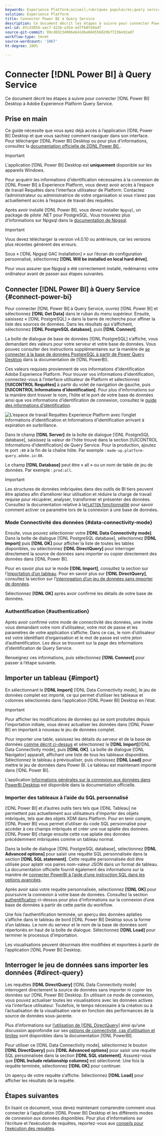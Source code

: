 ```yaml
---
keywords: Experience Platform;accueil;rubriques populaires;query service;Query Service;Power BI;power bi;se connecter à query service;
solution: Experience Platform
title: Connecter Power BI à Query Service
description: Ce document décrit les étapes à suivre pour connecter Power BI à Adobe Experience Platform Query Service.
exl-id: 8fcd3056-aac7-4226-a354-ed7fb8fe9ad7
source-git-commit: 99cd69234006e6424be604556829b77236e92ad7
workflow-type: tm+mt
source-wordcount: '1067'
ht-degree: 100%

---
```


# Connecter [!DNL Power BI] à Query Service

Ce document décrit les étapes à suivre pour connecter [!DNL Power BI] Desktop à Adobe Experience Platform Query Service.

## Prise en main

Ce guide nécessite que vous ayez déjà accès à l’application [!DNL Power BI] Desktop et que vous sachiez comment naviguer dans son interface. Pour télécharger [!DNL Power BI] Desktop ou pour plus d’informations, consultez la [documentation officielle de  [!DNL Power BI] ](https://docs.microsoft.com/fr-FR/power-bi/).

>[!IMPORTANT]
>
> L’application [!DNL Power BI] Desktop est **uniquement** disponible sur les appareils Windows.

Pour acquérir les informations d’identification nécessaires à la connexion de [!DNL Power BI] à Experience Platform, vous devez avoir accès à l’espace de travail Requêtes dans l’interface utilisateur de Platform. Contactez l’administrateur ou administratrice de votre organisation si vous n’avez pas actuellement accès à l’espace de travail des requêtes.

Après avoir installé [!DNL Power BI], vous devez installer `Npgsql`, un package de pilote .NET pour PostgreSQL. Vous trouverez plus d’informations sur Npgsql dans la [documentation de Npgsql](https://www.npgsql.org/doc/index.html).

>[!IMPORTANT]
>
>Vous devez télécharger la version v4.0.10 ou antérieure, car les versions plus récentes génèrent des erreurs.

Sous « [!DNL Npgsql GAC Installation] » sur l’écran de configuration personnalisé, sélectionnez **[!DNL Will be installed on local hard drive]**.

Pour vous assurer que Npgsql a été correctement installé, redémarrez votre ordinateur avant de passer aux étapes suivantes.

## Connecter [!DNL Power BI] à Query Service {#connect-power-bi}

Pour connecter [!DNL Power BI] à Query Service, ouvrez [!DNL Power BI] et sélectionnez **[!DNL Get Data]** dans le ruban du menu supérieur. Ensuite, saisissez « [!DNL PostgreSQL] » dans la barre de recherche pour affiner la liste des sources de données. Dans les résultats qui s’affichent, sélectionnez **[!DNL PostgreSQL database]**, puis **[!DNL Connect]**.

La boîte de dialogue de base de données [!DNL PostgreSQL] s’affiche, vous demandant des valeurs pour votre serveur et votre base de données. Vous pouvez consulter des instructions supplémentaires sur la manière de [se connecter à la base de données PostgreSQL à partir de Power Query Desktop](https://learn.microsoft.com/fr-fr/power-query/connectors/postgresql#connect-to-a-postgresql-database-from-power-query-desktop) dans la documentation de [!DNL PowerBI].

Ces valeurs requises proviennent de vos informations d’identification Adobe Experience Platform. Pour trouver vos informations d’identification, connectez-vous à l’interface utilisateur de Platform et sélectionnez **[!UICONTROL Requêtes]** à partir du volet de navigation de gauche, puis **[!UICONTROL Informations d’identification]**. Pour plus d’informations sur la manière dont trouver le nom, l’hôte et le port de votre base de données ainsi que vos informations d’identification de connexion, consultez le [guide des informations d’identification](../ui/credentials.md).

![L’espace de travail Requêtes Experience Platform avec l’onglet Informations d’identification et Informations d’identification arrivant à expiration en surbrillance.](../images/clients/power-bi/query-service-credentials-page.png)

Dans le champ **[!DNL Server]** de la boîte de dialogue [!DNL PostgreSQL database], saisissez la valeur de l’hôte trouvé dans la section [!UICONTROL Informations d’identification] de Query Service. Pour la production, ajoutez le port `:80` à la fin de la chaîne hôte. Par exemple : `made-up.platform-query.adobe.io:80`.

Le champ **[!DNL Database]** peut être « all » ou un nom de table de jeu de données. Par exemple : `prod:all`.

>[!IMPORTANT]
>
>Les structures de données imbriquées dans des outils de BI tiers peuvent être aplaties afin d’améliorer leur utilisation et réduire la charge de travail requise pour récupérer, analyser, transformer et présenter des données. Consultez la documentation relative à la[`FLATTEN` fonctionnalité](../key-concepts/flatten-nested-data.md) pour savoir comment activer ce paramètre lors de la connexion à une base de données.

### Mode Connectivité des données {#data-connectivity-mode}

Ensuite, vous pouvez sélectionner votre **[!DNL Data Connectivity mode]**. Dans la boîte de dialogue [!DNL PostgreSQL database], sélectionnez **[!DNL Import]** puis **[!DNL OK]** pour afficher la liste de toutes les tables disponibles, ou sélectionnez **[!DNL DirectQuery]** pour interroger directement la source de données sans importer ou copier directement des données dans [!DNL Power BI].

Pour en savoir plus sur le mode **[!DNL Import]**, consultez la section sur l’[importation d’un tableau](#import). Pour en savoir plus sur **[!DNL DirectQuery]**, consultez la section sur l’[interrogation d’un jeu de données sans importer de données](#direct-query).

Sélectionnez **[!DNL OK]** après avoir confirmé les détails de votre base de données.

### Authentification {#authentication}

Après avoir confirmé votre mode de connectivité des données, une invite vous demandant votre nom d’utilisateur, votre mot de passe et les paramètres de votre application s’affiche. Dans ce cas, le nom d’utilisateur est votre identifiant d’organisation et le mot de passe est votre jeton d’authentification. Les deux se trouvent sur la page des informations d’identification de Query Service.

Renseignez ces informations, puis sélectionnez **[!DNL Connect]** pour passer à l’étape suivante.

## Importer un tableau {#import}

En sélectionnant le **[!DNL Import]** [!DNL Data Connectivity mode], le jeu de données complet est importé, ce qui permet d’utiliser les tableaux et colonnes sélectionnés dans l’application [!DNL Power BI] Desktop en l’état.

>[!IMPORTANT]
>
>Pour afficher les modifications de données qui se sont produites depuis l’importation initiale, vous devez actualiser les données dans [!DNL Power BI] en important à nouveau le jeu de données complet.

Pour importer une table, saisissez les détails du serveur et de la base de données [comme décrit ci-dessus](#connect-power-bi) et sélectionnez le **[!DNL Import]**[!DNL Data Connectivity mode], puis **[!DNL OK]**. La boîte de dialogue [!DNL Navigator] apparaît, affichant une liste de tous les tableaux disponibles. Sélectionnez le tableau à prévisualiser, puis choisissez **[!DNL Load]** pour mettre le jeu de données dans Power BI. Le tableau est maintenant importé dans [!DNL Power BI].

L’application [Informations générales sur la connexion aux données dans PowerBi Desktop](https://learn.microsoft.com/fr-fr/power-bi/connect-data/desktop-quickstart-connect-to-data#connect-to-data) est disponible dans la documentation officielle.

### Importer des tableaux à l’aide du SQL personnalisé

[!DNL Power BI] et d’autres outils tiers tels que [!DNL Tableau] ne permettent pas actuellement aux utilisateurs d’importer des objets imbriqués, tels que des objets XDM dans Platform. Pour en tenir compte, [!DNL Power BI] vous permet d’utiliser du code SQL personnalisé pour accéder à ces champs imbriqués et créer une vue aplatie des données. [!DNL Power BI] charge ensuite cette vue aplatie des données précédemment imbriquées comme un tableau normal.

Dans la boîte de dialogue [!DNL PostgreSQL database], sélectionnez **[!DNL Advanced options]** pour saisir une requête SQL personnalisée dans la section **[!DNL SQL statement]**. Cette requête personnalisée doit être utilisée pour aplatir vos paires nom-valeur JSON dans un format de tableau. La documentation officielle fournit également des informations sur la manière de [connecter PowerBI à l’aide d’une instruction SQL dans les options avancées](https://learn.microsoft.com/fr-fr/power-query/connectors/postgresql#connect-using-advanced-options).

Après avoir saisi votre requête personnalisée, sélectionnez **[!DNL OK]** pour poursuivre la connexion à votre base de données. Consultez la section [authentification](#authentication) ci-dessus pour plus d’informations sur la connexion d’une base de données à partir de cette partie du workflow.

Une fois l’authentification terminée, un aperçu des données aplaties s’affiche dans le tableau de bord [!DNL Power BI] Desktop sous la forme d’un tableau. Le nom du serveur et le nom de la base de données sont répertoriés en haut de la boîte de dialogue. Sélectionnez **[!DNL Load]** pour terminer le processus d’importation.

Les visualisations peuvent désormais être modifiées et exportées à partir de l’application [!DNL Power BI] Desktop.

## Interroger le jeu de données sans importer les données {#direct-query}

Les requêtes **[!DNL DirectQuery]** [!DNL Data Connectivity mode] interrogent directement la source de données sans importer ni copier les données sur [!DNL Power BI] Desktop. En utilisant ce mode de connexion, vous pouvez actualiser toutes les visualisations avec les données actives via l’interface utilisateur. Toutefois, le temps nécessaire à la création ou à l’actualisation de la visualisation varie en fonction des performances de la source de données sous-jacente.

Plus d’informations sur [l’utilisation de  [!DNL DirectQuery]](https://learn.microsoft.com/fr-fr/power-bi/connect-data/desktop-use-directquery) ainsi qu’une discussion approfondie sur ses [options de connectivité, cas d’utilisation et limites](https://learn.microsoft.com/fr-fr/power-bi/connect-data/desktop-directquery-about) sont disponibles dans la documentation [!DNL PowerBI].

Pour utiliser ce [!DNL Data Connectivity mode], sélectionnez le bouton **[!DNL DirectQuery]** puis **[!DNL Advanced options]** pour saisir une requête SQL personnalisée dans la section **[!DNL SQL statement]**. Assurez-vous que **[!DNL Include relationship columns]** est sélectionné. Une fois la requête terminée, sélectionnez **[!DNL OK]** pour continuer.

Un aperçu de votre requête s’affiche. Sélectionnez **[!DNL Load]** pour afficher les résultats de la requête.

## Étapes suivantes

En lisant ce document, vous devez maintenant comprendre comment vous connecter à l’application [!DNL Power BI] Desktop et les différents modes de connexion aux données disponibles. Pour plus d’informations sur l’écriture et l’exécution de requêtes, reportez-vous aux [conseils pour l’exécution des requêtes](../best-practices/writing-queries.md).
